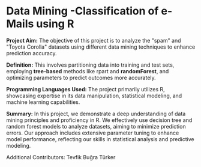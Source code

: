 # Data Mining -Classification of e-Mails using R

**Project Aim:** The objective of this project is to analyze the "spam" and "Toyota Corolla" datasets using different data mining techniques to enhance prediction accuracy.

**Definition:** This involves partitioning data into training and test sets, employing **tree-based** methods like rpart and **randomForest**, and optimizing parameters to predict outcomes more accurately.

**Programming Languages Used:** The project primarily utilizes R, showcasing expertise in its data manipulation, statistical modeling, and machine learning capabilities.

**Summary:** In this project, we demonstrate a deep understanding of data mining principles and proficiency in R. We effectively use decision tree and random forest models to analyze datasets, aiming to minimize prediction errors. Our approach includes extensive parameter tuning to enhance model performance, reflecting our skills in statistical analysis and predictive modeling.

Additional Contributors: Tevfik Buğra Türker
